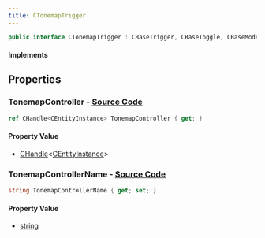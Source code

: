 ```yaml
---
title: CTonemapTrigger
---
```


```csharp
public interface CTonemapTrigger : CBaseTrigger, CBaseToggle, CBaseModelEntity, CBaseEntity, CEntityInstance, ISchemaClass<CEntityInstance>, ISchemaClass<CBaseEntity>, ISchemaClass<CBaseModelEntity>, ISchemaClass<CBaseToggle>, ISchemaClass<CBaseTrigger>, ISchemaClass<CTonemapTrigger>, ISchemaField, ISchemaClass, INativeHandle
```

#### Implements

## Properties

### **TonemapController** - [Source Code](https://github.com/swiftly-solution/swiftlys2/blob/main/managed/src/SwiftlyS2.Generated/Schemas/Interfaces/CTonemapTrigger.cs#L18)

```csharp
ref CHandle<CEntityInstance> TonemapController { get; }
```

#### Property Value

- [CHandle](/docs/api/shared/natives/chandle-1)<[CEntityInstance](/docs/api/shared/schemadefinitions/centityinstance)>

### **TonemapControllerName** - [Source Code](https://github.com/swiftly-solution/swiftlys2/blob/main/managed/src/SwiftlyS2.Generated/Schemas/Interfaces/CTonemapTrigger.cs#L16)

```csharp
string TonemapControllerName { get; set; }
```

#### Property Value

- [string](https://learn.microsoft.com/dotnet/api/system.string)

